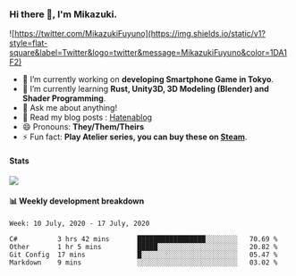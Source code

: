 ### Hi there 👋, I'm Mikazuki.

![https://twitter.com/MikazukiFuyuno](https://img.shields.io/static/v1?style=flat-square&label=Twitter&logo=twitter&message=MikazukiFuyuno&color=1DA1F2)

<!--
**mika-f/mika-f** is a ✨ _special_ ✨ repository because its `README.md` (this file) appears on your GitHub profile.

Here are some ideas to get you started:

- 🔭 I’m currently working on ...
- 🌱 I’m currently learning ...
- 👯 I’m looking to collaborate on ...
- 🤔 I’m looking for help with ...
- 💬 Ask me about ...
- 📫 How to reach me: ...
- 😄 Pronouns: ...
- ⚡ Fun fact: ...
-->

- 🔭 I’m currently working on **developing Smartphone Game in Tokyo**.
- 🌱 I’m currently learning **Rust, Unity3D, 3D Modeling (Blender) and Shader Programming**.
- 💬 Ask me about anything!
- 📝 Read my blog posts : [Hatenablog](https://mikazuki.hatenablog.jp/)
- 😄 Pronouns: **They/Them/Theirs**
- ⚡ Fun fact: **Play Atelier series, you can buy these on [Steam](https://store.steampowered.com/developer/KOEITECMO)**.

#### Stats

![](https://github-readme-stats.vercel.app/api?username=mika-f)


#### 📊 Weekly development breakdown

<!--START_SECTION:waka-->
```text
Week: 10 July, 2020 - 17 July, 2020

C#          3 hrs 42 mins       █████████████████░░░░░░░░   70.69 % 
Other       1 hr 5 mins         █████░░░░░░░░░░░░░░░░░░░░   20.82 % 
Git Config  17 mins             █░░░░░░░░░░░░░░░░░░░░░░░░   05.47 % 
Markdown    9 mins              ░░░░░░░░░░░░░░░░░░░░░░░░░   03.02 %
```
<!--END_SECTION:waka-->
